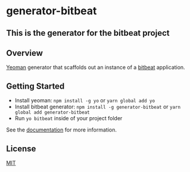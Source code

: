 # generator-bitbeat
## This is the generator for the bitbeat project
## Overview

[Yeoman](http://yeoman.io) generator that scaffolds out
an instance of a [bitbeat](https://bitbeat.projects.oliverfreudrich.com/) application.


## Getting Started
 * Install yeoman: `npm install -g yo` or `yarn global add yo`
 * Install bitbeat generator: `npm install -g generator-bitbeat` or `yarn global add generator-bitbeat`
 * Run `yo bitbeat` inside of your project folder

See the [documentation](https://bitbeat.projects.oliverfreudrich.com/)
for more information.

## License

[MIT](LICENSE.md)
